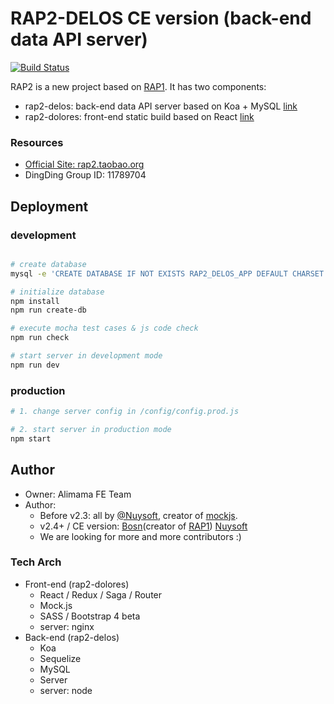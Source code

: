 # RAP2-DELOS CE version (back-end data API server)

[![Build Status](https://travis-ci.org/thx/rap2-delos.svg?branch=master)](https://travis-ci.org/thx/rap2-delos)


RAP2 is a new project based on [RAP1](https://github.com/thx/RAP). It has two components:

* rap2-delos: back-end data API server based on Koa + MySQL [link](http://github.com/thx/rap2-delos)
* rap2-dolores: front-end static build based on React [link](http://github.com/thx/rap2-dolores)

### Resources

* [Official Site: rap2.taobao.org](http://rap2.taobao.org)
* DingDing Group ID: 11789704

## Deployment

### development

```sh

# create database
mysql -e 'CREATE DATABASE IF NOT EXISTS RAP2_DELOS_APP DEFAULT CHARSET utf8 COLLATE utf8_general_ci'

# initialize database
npm install
npm run create-db

# execute mocha test cases & js code check
npm run check

# start server in development mode
npm run dev

```

### production

```sh
# 1. change server config in /config/config.prod.js

# 2. start server in production mode
npm start

```

## Author

* Owner: Alimama FE Team
* Author:
  * Before v2.3: all by [@Nuysoft](https://github.com/nuysoft/), creator of [mockjs](mockjs.com).
  * v2.4+ / CE version: [Bosn](http://github.com/bosn/)(creator of [RAP1](https://github.com/thx/RAP)) [Nuysoft](https://github.com/nuysoft/)
  * We are looking for more and more contributors :)


### Tech Arch

* Front-end (rap2-dolores)
    * React / Redux / Saga / Router
    * Mock.js
    * SASS / Bootstrap 4 beta
    * server: nginx
* Back-end (rap2-delos)
    * Koa
    * Sequelize
    * MySQL
    * Server
    * server: node

